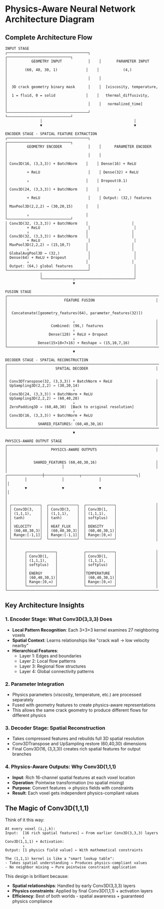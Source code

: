 # Physics-Aware Neural Network Architecture Diagram

## Complete Architecture Flow

```
INPUT STAGE
┌─────────────────────────────────────┐    ┌─────────────────────────────┐
│           GEOMETRY INPUT            │    │       PARAMETER INPUT       │
│        (60, 40, 30, 1)             │    │           (4,)              │
│                                     │    │                             │
│  3D crack geometry binary mask      │    │  [viscosity, temperature,   │
│  1 = fluid, 0 = solid              │    │   thermal_diffusivity,      │
│                                     │    │   normalized_time]          │
└─────────────────────────────────────┘    └─────────────────────────────┘
                │                                          │
                ▼                                          ▼

ENCODER STAGE - SPATIAL FEATURE EXTRACTION
┌─────────────────────────────────────┐    ┌─────────────────────────────┐
│         GEOMETRY ENCODER            │    │      PARAMETER ENCODER      │
│                                     │    │                             │
│ Conv3D(16, (3,3,3)) + BatchNorm    │    │ Dense(16) + ReLU            │
│         + ReLU                      │    │ Dense(32) + ReLU            │
│         ↓                          │    │ Dropout(0.1)                │
│ Conv3D(24, (3,3,3)) + BatchNorm    │    │         ↓                   │
│         + ReLU                      │    │ Output: (32,) features      │
│ MaxPool3D(2,2,2) → (30,20,15)      │    │                             │
│         ↓                          │    └─────────────────────────────┘
│ Conv3D(32, (3,3,3)) + BatchNorm    │                    │
│         + ReLU                      │                    │
│         ↓                          │                    │
│ Conv3D(32, (3,3,3)) + BatchNorm    │                    │
│         + ReLU                      │                    │
│ MaxPool3D(2,2,2) → (15,10,7)       │                    │
│         ↓                          │                    │
│ GlobalAvgPool3D → (32,)             │                    │
│ Dense(64) + ReLU + Dropout          │                    │
│         ↓                          │                    │
│ Output: (64,) global features       │                    │
└─────────────────────────────────────┘                    │
                │                                          │
                └──────────────┬───────────────────────────┘
                               ▼

FUSION STAGE
┌─────────────────────────────────────────────────────────────────────┐
│                          FEATURE FUSION                            │
│                                                                     │
│  Concatenate([geometry_features(64), parameter_features(32)])       │
│                              ↓                                     │
│                    Combined: (96,) features                        │
│                              ↓                                     │
│                   Dense(128) + ReLU + Dropout                      │
│                              ↓                                     │
│              Dense(15×10×7×16) + Reshape → (15,10,7,16)            │
└─────────────────────────────────────────────────────────────────────┘
                               ▼

DECODER STAGE - SPATIAL RECONSTRUCTION
┌─────────────────────────────────────────────────────────────────────┐
│                      SPATIAL DECODER                               │
│                                                                     │
│ Conv3DTranspose(32, (3,3,3)) + BatchNorm + ReLU                    │
│ UpSampling3D(2,2,2) → (30,20,14)                                   │
│                              ↓                                     │
│ Conv3D(24, (3,3,3)) + BatchNorm + ReLU                             │
│ UpSampling3D(2,2,2) → (60,40,28)                                   │
│                              ↓                                     │
│ ZeroPadding3D → (60,40,30)  [Back to original resolution]          │
│                              ↓                                     │
│ Conv3D(16, (3,3,3)) + BatchNorm + ReLU                             │
│                              ↓                                     │
│              SHARED_FEATURES: (60,40,30,16)                        │
└─────────────────────────────────────────────────────────────────────┘
                               ▼

PHYSICS-AWARE OUTPUT STAGE
┌─────────────────────────────────────────────────────────────────────┐
│                    PHYSICS-AWARE OUTPUTS                           │
│                                                                     │
│            SHARED_FEATURES (60,40,30,16)                           │
│                         │                                          │
│        ┌────────────────┼────────────────┬─────────────────────────┐│
│        │                │                │                         ││
│        ▼                ▼                ▼                         ││
│                                                                     │
│ ┌─────────────┐  ┌─────────────┐  ┌─────────────┐                  │
│ │ Conv3D(3,   │  │ Conv3D(3,   │  │ Conv3D(1,   │                  │
│ │ (1,1,1),    │  │ (1,1,1),    │  │ (1,1,1),    │                  │
│ │ tanh)       │  │ tanh)       │  │ softplus)   │                  │
│ │             │  │             │  │             │                  │
│ │ VELOCITY    │  │ HEAT_FLUX   │  │ DENSITY     │                  │
│ │ (60,40,30,3)│  │ (60,40,30,3)│  │ (60,40,30,1)│                  │
│ │ Range:[-1,1]│  │ Range:[-1,1]│  │ Range:[0,∞) │                  │
│ └─────────────┘  └─────────────┘  └─────────────┘                  │
│                                                                     │
│        ┌─────────────┐            ┌─────────────┐                  │
│        │ Conv3D(1,   │            │ Conv3D(1,   │                  │
│        │ (1,1,1),    │            │ (1,1,1),    │                  │
│        │ softplus)   │            │ softplus)   │                  │
│        │             │            │             │                  │
│        │ ENERGY      │            │TEMPERATURE  │                  │
│        │ (60,40,30,1)│            │ (60,40,30,1)│                  │
│        │ Range:[0,∞) │            │ Range:[0,∞) │                  │
│        └─────────────┘            └─────────────┘                  │
└─────────────────────────────────────────────────────────────────────┘
```

## Key Architecture Insights

### 1. **Encoder Stage: What Conv3D(3,3,3) Does**
- **Local Pattern Recognition**: Each 3×3×3 kernel examines 27 neighboring voxels
- **Spatial Context**: Learns relationships like "crack wall → low velocity nearby"
- **Hierarchical Features**: 
  - Layer 1: Edges and boundaries
  - Layer 2: Local flow patterns  
  - Layer 3: Regional flow structures
  - Layer 4: Global connectivity patterns

### 2. **Parameter Integration**
- Physics parameters (viscosity, temperature, etc.) are processed separately
- Fused with geometry features to create physics-aware representations
- This allows the same crack geometry to produce different flows for different physics

### 3. **Decoder Stage: Spatial Reconstruction**  
- Takes compressed features and rebuilds full 3D spatial resolution
- Conv3DTranspose and UpSampling restore (60,40,30) dimensions
- Final Conv3D(16, (3,3,3)) creates rich spatial features for output branches

### 4. **Physics-Aware Outputs: Why Conv3D(1,1,1)**
- **Input**: Rich 16-channel spatial features at each voxel location
- **Operation**: Pointwise transformation (no spatial mixing)
- **Purpose**: Convert features → physics fields with constraints
- **Result**: Each voxel gets independent physics-compliant values

## The Magic of Conv3D(1,1,1)

Think of it this way:
```
At every voxel (i,j,k):
Input:  [16 rich spatial features] ← From earlier Conv3D(3,3,3) layers
        ↓
Conv3D(1,1,1) + Activation:
        ↓
Output: [1 physics field value] ← With mathematical constraints

The (1,1,1) kernel is like a "smart lookup table":
- Takes spatial understanding → Produces physics-compliant values
- No neighbor mixing → Pure pointwise constraint application
```

This design is brilliant because:
- **Spatial relationships**: Handled by early Conv3D(3,3,3) layers
- **Physics constraints**: Applied by final Conv3D(1,1,1) + activation layers
- **Efficiency**: Best of both worlds - spatial awareness + guaranteed physics compliance